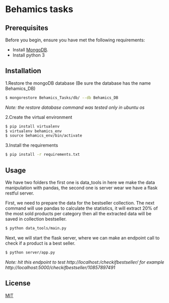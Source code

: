 # Behamics tasks

## Prerequisites
Before you begin, ensure you have met the following requirements:
- Install [MongoDB](https://docs.mongodb.com/manual/administration/install-community/).
- Install python 3

## Installation
1.Restore the mongoDB database (Be sure the database has the name Behamics_DB)
```bash
$ mongorestore Behamics_Tasks/db/ --db Behamics_DB
```
*Note: the restore database command was tested only in ubuntu os*

2.Create the virtual environment

```bash
$ pip install virtualenv
$ virtualenv behamics_env
$ source behamics_env/bin/activate
```
3.Install the requirements

```bash
$ pip install -r requirements.txt
```

## Usage
We have two folders the first one is data_tools in here we make the data manipulation with pandas, the second one is server wear we have a flask restful server.

First, we need to prepare the data for the bestseller collection.
The next command will use pandas to calculate the statistics, it will extract 20% of the most sold products per category then all the extracted data will be saved in collection bestseller. 
```bash
$ python data_tools/main.py
```
Next, we will start the flask server, where we can make an endpoint call to check if a product is a best seller.

```bash
$ python server/app.py 
```

*Note: hit this endpoint to test http://localhost:<port>/checkifbestseller/<producId> for example http://localhost:5000/checkifbestseller/10857897491*

## License
[MIT](https://github.com/Arber555/behamics_tasks/blob/master/LICENSE)